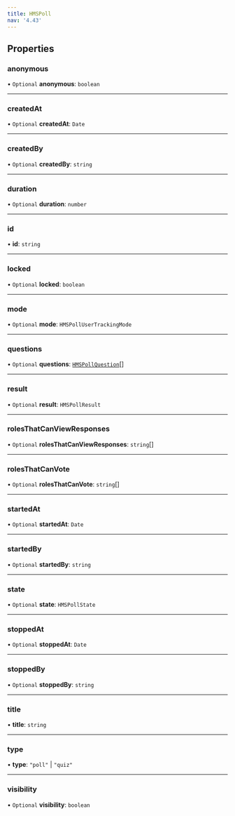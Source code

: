 ```yaml
---
title: HMSPoll
nav: '4.43'
---
```


## Properties

### anonymous

• `Optional` **anonymous**: `boolean`

---

### createdAt

• `Optional` **createdAt**: `Date`

---

### createdBy

• `Optional` **createdBy**: `string`

---

### duration

• `Optional` **duration**: `number`

---

### id

• **id**: `string`

---

### locked

• `Optional` **locked**: `boolean`

---

### mode

• `Optional` **mode**: `HMSPollUserTrackingMode`

---

### questions

• `Optional` **questions**: [`HMSPollQuestion`](/api-reference/javascript/v2/interfaces/HMSPollQuestion)[]

---

### result

• `Optional` **result**: `HMSPollResult`

---

### rolesThatCanViewResponses

• `Optional` **rolesThatCanViewResponses**: `string`[]

---

### rolesThatCanVote

• `Optional` **rolesThatCanVote**: `string`[]

---

### startedAt

• `Optional` **startedAt**: `Date`

---

### startedBy

• `Optional` **startedBy**: `string`

---

### state

• `Optional` **state**: `HMSPollState`

---

### stoppedAt

• `Optional` **stoppedAt**: `Date`

---

### stoppedBy

• `Optional` **stoppedBy**: `string`

---

### title

• **title**: `string`

---

### type

• **type**: `"poll"` \| `"quiz"`

---

### visibility

• `Optional` **visibility**: `boolean`
